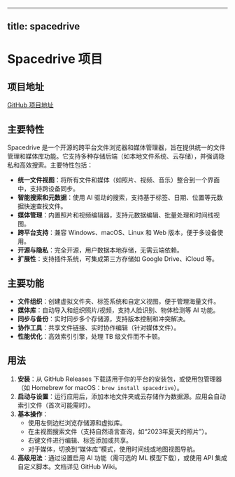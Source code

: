 
---
title: spacedrive
---

# Spacedrive 项目

## 项目地址
[GitHub 项目地址](https://github.com/spaceddriveapp/spacedrive)

## 主要特性
Spacedrive 是一个开源的跨平台文件浏览器和媒体管理器，旨在提供统一的文件管理和媒体库功能。它支持多种存储后端（如本地文件系统、云存储），并强调隐私和高效搜索。主要特性包括：
- **统一文件视图**：将所有文件和媒体（如照片、视频、音乐）整合到一个界面中，支持跨设备同步。
- **智能搜索和元数据**：使用 AI 驱动的搜索，支持基于标签、日期、位置等元数据快速查找文件。
- **媒体管理**：内置照片和视频编辑器，支持元数据编辑、批量处理和时间线视图。
- **跨平台支持**：兼容 Windows、macOS、Linux 和 Web 版本，便于多设备使用。
- **开源与隐私**：完全开源，用户数据本地存储，无需云端依赖。
- **扩展性**：支持插件系统，可集成第三方存储如 Google Drive、iCloud 等。

## 主要功能
- **文件组织**：创建虚拟文件夹、标签系统和自定义视图，便于管理海量文件。
- **媒体库**：自动导入和组织照片/视频，支持人脸识别、物体检测等 AI 功能。
- **同步与备份**：实时同步多个存储源，支持版本控制和冲突解决。
- **协作工具**：共享文件链接、实时协作编辑（针对媒体文件）。
- **性能优化**：高效索引引擎，处理 TB 级文件而不卡顿。

## 用法
1. **安装**：从 GitHub Releases 下载适用于你的平台的安装包，或使用包管理器（如 Homebrew for macOS：`brew install spacedrive`）。
2. **启动与设置**：运行应用后，添加本地文件夹或云存储作为数据源。应用会自动索引文件（首次可能需时）。
3. **基本操作**：
   - 使用左侧边栏浏览存储源和虚拟库。
   - 在主视图搜索文件（支持自然语言查询，如“2023年夏天的照片”）。
   - 右键文件进行编辑、标签添加或共享。
   - 对于媒体，切换到“媒体库”模式，使用时间线或地图视图导航。
4. **高级用法**：通过设置启用 AI 功能（需可选的 ML 模型下载），或使用 API 集成自定义脚本。文档详见 GitHub Wiki。
